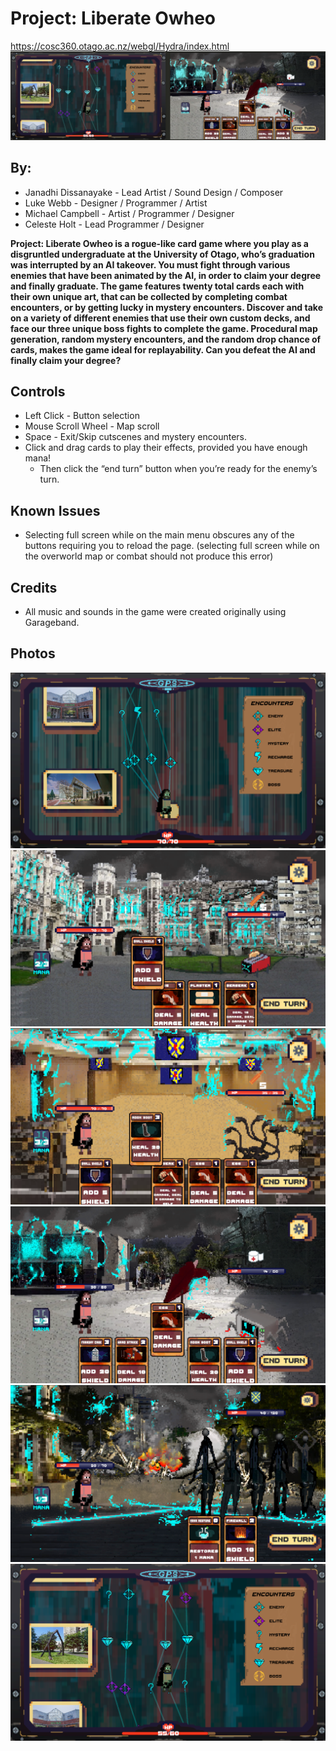 # Project: Liberate Owheo
https://cosc360.otago.ac.nz/webgl/Hydra/index.html
![Map traversal and Card Combat](photos/newview.png)
## By:
- Janadhi Dissanayake - Lead Artist / Sound Design / Composer
- Luke Webb - Designer / Programmer / Artist
- Michael Campbell - Artist / Programmer / Designer
- Celeste Holt - Lead Programmer / Designer

**Project: Liberate Owheo is a rogue-like card game where you play as a disgruntled undergraduate at the University of Otago, who’s graduation was interrupted by an AI takeover. You must fight through various enemies that have been animated by the AI, in order to claim your degree and finally graduate. The game features twenty total cards each with their own unique art, that can be collected by completing combat encounters, or by getting lucky in mystery encounters. Discover and take on a variety of different enemies that use their own custom decks, and face our three unique boss fights to complete the game. Procedural map generation, random mystery encounters, and the random drop chance of cards, makes the game ideal for replayability. Can you defeat the AI and finally claim your degree?**

## Controls
- Left Click - Button selection
- Mouse Scroll Wheel - Map scroll
- Space - Exit/Skip cutscenes and mystery encounters.
- Click and drag cards to play their effects, provided you have enough mana!
  - Then click the “end turn” button when you’re ready for the enemy’s turn.

## Known Issues
- Selecting full screen while on the main menu obscures any of the buttons requiring you to reload the page. (selecting full screen while on the overworld map or combat should not produce this error)
## Credits
- All music and sounds in the game were created originally using Garageband. 
## Photos
![Example of overworld navigation](photos/Map1.png)
![Combat against the toaster enemy](photos/Fight1.png)
![Combat agaisnt the cable hydra enemy](photos/Fight2.png)
![Combat against the microwave enemy](photos/Fight3.png)
![Combat against the pentuple](photos/Pentuple1.png)
![Example of overworld map navigation showing progression](photos/Map2.png)

